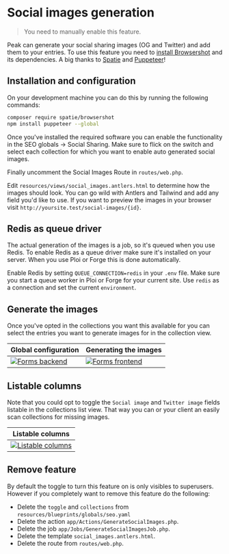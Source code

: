 # Social images generation

> You need to manually enable this feature.

Peak can generate your social sharing images (OG and Twitter) and add them to your entries. To use this feature you need to [install Browsershot](https://github.com/spatie/browsershot) and its dependencies. A big thanks to [Spatie](http://spatie.be) and [Puppeteer](https://github.com/puppeteer/puppeteer/)!

## Installation and configuration
On your development machine you can do this by running the following commands:

```bash
composer require spatie/browsershot
npm install puppeteer --global
```

Once you've installed the required software you can enable the functionality in the SEO globals -> Social Sharing. Make sure to flick on the switch and select each collection for which you want to enable auto generated social images.

Finally uncomment the Social Images Route in `routes/web.php`.

Edit `resources/views/social_images.antlers.html` to determine how the images should look. You can go wild with Antlers and Tailwind and add any field you'd like to use. If you want to preview the images in your browser visit `http://yoursite.test/social-images/{id}`.

## Redis as queue driver
The actual generation of the images is a job, so it's queued when you use Redis. To enable Redis as a queue driver make sure it's installed on your server. When you use Ploi or Forge this is done automatically.

Enable Redis by setting `QUEUE_CONNECTION=redis` in your `.env` file. Make sure you start a queue worker in Ploi or Forge for your current site. Use `redis` as a connection and set the current `environment`. 


## Generate the images
Once you've opted in the collections you want this available for you can select the entries you want to generate images for in the collection view.

| Global configuration | Generating the images |
|---|---|
| [![Forms backend](https://cdn.studio1902.nl/assets/statamic-peak/screenshots/v1.28.0/social-images-01.png)](https://cdn.studio1902.nl/assets/statamic-peak/screenshots/v1.28.0/social-images-01.png) | [![Forms frontend](https://cdn.studio1902.nl/assets/statamic-peak/screenshots/v1.28.0/social-images-02.png)](https://cdn.studio1902.nl/assets/statamic-peak/screenshots/v1.28.0/social-images-02.png) |


## Listable columns
Note that you could opt to toggle the `Social image` and `Twitter image` fields listable in the collections list view. That way you can or your client an easily scan collections for missing images.

| Listable columns |
|---|
| [![Listable columns](https://cdn.studio1902.nl/assets/statamic-peak/screenshots/v1.28.0/social-images-03.png)](https://cdn.studio1902.nl/assets/statamic-peak/screenshots/v1.28.0/social-images-03.png) |

## Remove feature
By default the toggle to turn this feature on is only visibles to superusers. However if you completely want to remove this feature do the following:

* Delete the `toggle` and `collections` from `resources/blueprints/globals/seo.yaml`
* Delete the action `app/Actions/GenerateSocialImages.php`.
* Delete the job `app/Jobs/GenerateSocialImagesJob.php`.
* Delete the template `social_images.antlers.html`.
* Delete the route from `routes/web.php`.
